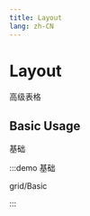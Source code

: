 ```yaml
---
title: Layout
lang: zh-CN
---
```


# Layout

高级表格

## Basic Usage

基础

:::demo 基础

grid/Basic

:::

